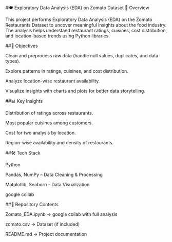 #🍽️ Exploratory Data Analysis (EDA) on Zomato Dataset
📌 Overview

This project performs Exploratory Data Analysis (EDA) on the Zomato Restaurants Dataset to uncover meaningful insights about the food industry. The analysis helps understand restaurant ratings, cuisines, cost distribution, and location-based trends using Python libraries.

##🎯 Objectives

Clean and preprocess raw data (handle null values, duplicates, and data types).

Explore patterns in ratings, cuisines, and cost distribution.

Analyze location-wise restaurant availability.

Visualize insights with charts and plots for better data storytelling.

##📊 Key Insights

Distribution of ratings across restaurants.

Most popular cuisines among customers.

Cost for two analysis by location.

Region-wise availability and density of restaurants.

##🛠️ Tech Stack

Python

Pandas, NumPy – Data Cleaning & Processing

Matplotlib, Seaborn – Data Visualization

google collab

##📂 Repository Contents

Zomato_EDA.ipynb → google collab with full analysis

zomato.csv → Dataset (if included)

README.md → Project documentation
